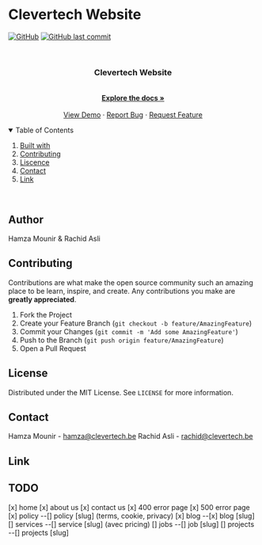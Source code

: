# Clevertech Website

[![GitHub](https://img.shields.io/github/license/mashape/apistatus.svg)](https://github.com/clevertech-be/clevertech-website/blob/master/LICENSE)
[![GitHub last commit](https://img.shields.io/github/last-commit/google/skia.svg)](https://github.com/clevertech-be/clevertech-website/commits/master)

<br />
<p align="center">
  <h3 align="center">Clevertech Website</h3>

  <p align="center">
    <br />
    <a href="https://github.com/clevertech-be/clevertech-website/blob/master/README.md"><strong>Explore the docs »</strong></a>
    <br />
    <br />
    <a href="https://clevertech-website.be/">View Demo</a>
    ·
    <a href="https://github.com/clevertech-be/clevertech-website/issues">Report Bug</a>
    ·
    <a href="https://github.com/clevertech-be/clevertech-website/issues">Request Feature</a>
  </p>
</p>

<details open="open">
  <summary>Table of Contents</summary>
  <ol>
    <li><a href="#built with">Built with</a></li>
    <li><a href="#contributting">Contributing</a></li>
    <li><a href="#liscence">Liscence</a></li>
    <li><a href="#contact">Contact</a></li>
    <li><a href="#link">Link</a></li>
  </ol>
</details>

<br>

## Author

Hamza Mounir & Rachid Asli

## Contributing

Contributions are what make the open source community such an amazing place to be learn, inspire, and create. Any contributions you make are **greatly appreciated**.

1. Fork the Project
2. Create your Feature Branch (`git checkout -b feature/AmazingFeature`)
3. Commit your Changes (`git commit -m 'Add some AmazingFeature'`)
4. Push to the Branch (`git push origin feature/AmazingFeature`)
5. Open a Pull Request

## License

Distributed under the MIT License. See `LICENSE` for more information.

## Contact

Hamza Mounir - hamza@clevertech.be
Rachid Asli - rachid@clevertech.be

## Link

## TODO

[x] home
[x] about us
[x] contact us
[x] 400 error page
[x] 500 error page
[x] policy
--[] policy [slug] (terms, cookie, privacy)
[x] blog
--[x] blog [slug]
[] services
--[] service [slug] (avec pricing)
[] jobs
--[] job [slug]
[] projects
--[] projects [slug]
